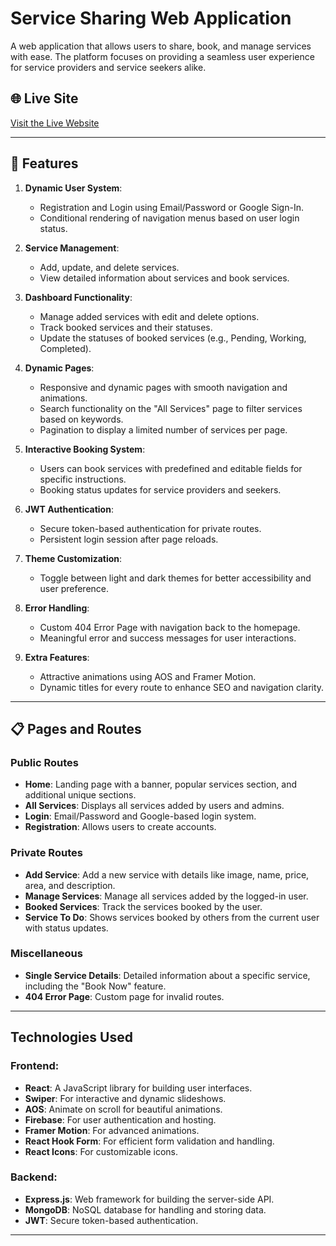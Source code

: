# Service Sharing Web Application

A web application that allows users to share, book, and manage services with ease. The platform focuses on providing a seamless user experience for service providers and service seekers alike.

## 🌐 Live Site
[Visit the Live Website](https://fullstackservice1.web.app)

---

## 🚀 Features

1. **Dynamic User System**:
   - Registration and Login using Email/Password or Google Sign-In.
   - Conditional rendering of navigation menus based on user login status.

2. **Service Management**:
   - Add, update, and delete services.
   - View detailed information about services and book services.

3. **Dashboard Functionality**:
   - Manage added services with edit and delete options.
   - Track booked services and their statuses.
   - Update the statuses of booked services (e.g., Pending, Working, Completed).

4. **Dynamic Pages**:
   - Responsive and dynamic pages with smooth navigation and animations.
   - Search functionality on the "All Services" page to filter services based on keywords.
   - Pagination to display a limited number of services per page.

5. **Interactive Booking System**:
   - Users can book services with predefined and editable fields for specific instructions.
   - Booking status updates for service providers and seekers.

6. **JWT Authentication**:
   - Secure token-based authentication for private routes.
   - Persistent login session after page reloads.

7. **Theme Customization**:
   - Toggle between light and dark themes for better accessibility and user preference.

8. **Error Handling**:
   - Custom 404 Error Page with navigation back to the homepage.
   - Meaningful error and success messages for user interactions.

9. **Extra Features**:
   - Attractive animations using AOS and Framer Motion.
   - Dynamic titles for every route to enhance SEO and navigation clarity.


---

## 📋 Pages and Routes

### Public Routes
- **Home**: Landing page with a banner, popular services section, and additional unique sections.
- **All Services**: Displays all services added by users and admins.
- **Login**: Email/Password and Google-based login system.
- **Registration**: Allows users to create accounts.

### Private Routes
- **Add Service**: Add a new service with details like image, name, price, area, and description.
- **Manage Services**: Manage all services added by the logged-in user.
- **Booked Services**: Track the services booked by the user.
- **Service To Do**: Shows services booked by others from the current user with status updates.

### Miscellaneous
- **Single Service Details**: Detailed information about a specific service, including the "Book Now" feature.
- **404 Error Page**: Custom page for invalid routes.

---

## Technologies Used

### Frontend:
- **React**: A JavaScript library for building user interfaces.
- **Swiper**: For interactive and dynamic slideshows.
- **AOS**: Animate on scroll for beautiful animations.
- **Firebase**: For user authentication and hosting.
- **Framer Motion**: For advanced animations.
- **React Hook Form**: For efficient form validation and handling.
- **React Icons**: For customizable icons.

### Backend:
- **Express.js**: Web framework for building the server-side API.
- **MongoDB**: NoSQL database for handling and storing data.
- **JWT**: Secure token-based authentication.

---


